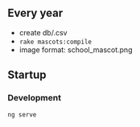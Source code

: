## Every year

- create db/<year>.csv
- `rake mascots:compile`
- image format: school_mascot.png

## Startup

### Development

`ng serve`
